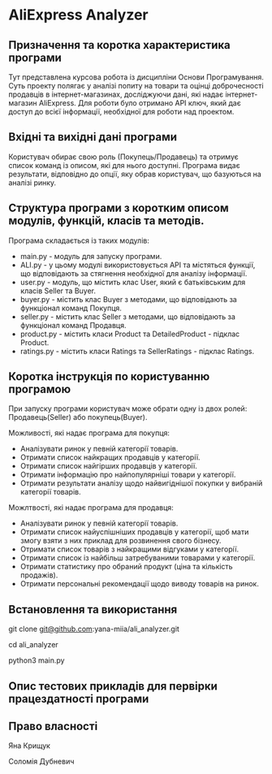 # AliExpress Analyzer

## Призначення та коротка характеристика програми
Тут  представлена курсова робота із дисципліни Основи Програмування. Суть проекту полягає у аналізі попиту на товари та оцінці доброчесності продавців в інтернет-магазинах, досліджуючи дані, які надає інтернет-магазин AliExpress.
Для роботи було отримано АРІ ключ, який дає доступ до всієї інформації, необхідної для роботи над проектом.

## Вхідні та вихідні дані програми
Користувач обирає свою роль (Покупець/Продавець) та отримує список команд із описом, які для нього доступні.
Програма видає результати, відповідно до опції, яку обрав користувач, що базуються на аналізі ринку.

## Структура програми з коротким описом модулів, функцій, класів та методів.
Програма складається із таких модулів:
* main.py - модуль для запуску програми.
* ALI.py - у цьому модулі використовується API та містяться функції, що відповідають за стягнення необхідної для аналізу інформації.
* user.py - модуль, що містить клас User, який є батьківським для класів Seller та Buyer.
* buyer.py - містить клас Buyer з методами, що відповідають за функціонал команд Покупця.
* seller.py - містить клас Seller з методами, що відповідають за функціонал команд Продавця.
* product.py - містить класи Product та DetailedProduct - підклас Product. 
* ratings.py - містить класи Ratings та SellerRatings - підклас Ratings.


## Коротка інструкція по користуванню програмою
При запуску програми користувач може обрати одну із двох ролей: Продавець(Seller) або покупець(Buyer).

Можливості, які надає програма для покупця:
* Аналізувати ринок у певній категорії товарів.
* Отримати список найкращих продавців у категорії.
* Отримати список найгірших продавців у категорії.
* Отримати інформацію про найпопулярніші товари у категорії.
* Отримати результати аналізу щодо найвигіднішої покупки у вибраній категорії товарів.

Можлтвості, які надає програма для продавця:
* Аналізувати ринок у певній категорії товарів.
* Отримати список найуспішніших продавців у категорії, щоб мати змогу взяти з них приклад для розвинення свого бізнесу.
* Отримати список товарів з найкращими відгуками у категорії.
* Отримати список із найбільш затребуваними товарами у категорії.
* Отримати статистику про обраний продукт (ціна та кількість продажів).
* Отримати персональні рекомендації щодо виводу товарів на ринок.

## Встановлення та використання
  git clone git@github.com:yana-miia/ali_analyzer.git
  
  cd ali_analyzer
  
  python3 main.py 
 
## Опис тестових прикладів для первірки працездатності програми


## Право власності
Яна Крищук

Соломія Дубневич

 
